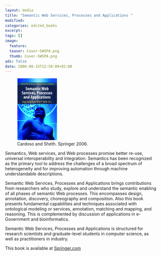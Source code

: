```yaml
---
layout: media
title: "Semantic Web Services, Processes and Applications "
modified:
categories: edited_books
excerpt:
tags: []
image:
  feature:
  teaser: Cover-SWSPA.png
  thumb: Cover-SWSPA.png
ads: false
date: 2006-08-15T12:59:09+02:00
---
```


<figure>
	<img src="/images/Cover-SWSPA.png">
	<figcaption>Cardoso and Sheth. Springer 2006.</figcaption>
</figure>



Semantics, Web services, and Web processes promise better re-use, universal interoperability and integration. Semantics has been recognized as the primary tool to address the challenges of a broad spectrum of heterogeneity and for improving automation through machine understandable descriptions.

Semantic Web Services, Processes and Applications brings contributions from researchers who study, explore and understand the semantic enabling of all phases of semantic Web processes. This encompasses design, annotation, discovery, choreography and composition. Also this book presents fundamental capabilities and techniques associated with ontological modeling or services, annotation, matching and mapping, and reasoning. This is complemented by discussion of applications in e-Government and bioinformatics.

Semantic Web Services, Processes and Applications is structured for research scientists and graduate-level students in computer science, as well as practitioners in industry.

This book is available at [Springer.com](http://www.springer.com/computer/communication+networks/book/978-0-387-30239-3 "Title")
